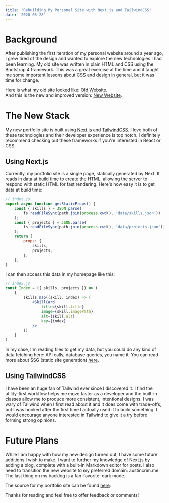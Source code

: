 ```yaml
---
title: 'Rebuilding My Personal Site with Next.js and TailwindCSS'
date: '2020-05-28'
---
```


# Background
After publishing the first iteration of my personal website around a year ago, I grew tired of the design and wanted to explore the new technologies I had been learning. My old site was written in plain HTML and CSS using the Bootstrap 4 framework. This was a great exercise at the time and it taught me some important lessons about CSS and design in general, but it was time for change. 

Here is what my old site looked like: [Old Website](https://austincrim.me).  
And this is the new and improved version: [New Website](https://portfolio.austcrim.now.sh).

# The New Stack
My new portfolio site is built using [Next.js](https://nextjs.org/) and [TailwindCSS](https://tailwindcss.com/). I love both of these technologies and their developer experience is top notch. I definitely recommend checking out these frameworks if you're interested in React or CSS. 

## Using Next.js 
Currently, my portfolio site is a single page, statically generated by Next. It reads in data at build time to create the HTML, allowing the server to respond with static HTML for fast rendering. Here's how easy it is to get data at build time: 
```javascript
// index.js
export async function getStaticProps() {
    const { skills } = JSON.parse(
        fs.readFileSync(path.join(process.cwd(), 'data/skills.json'))
    );
    const { projects } = JSON.parse(
        fs.readFileSync(path.join(process.cwd(), 'data/projects.json'))
    );
    return {
        props: {
            skills,
            projects,
        },
    };
}
```
I can then access this data in my homepage like this:
```jsx
// index.js
const Index = ({ skills, projects }) => (
    {
        skills.map((skill, index) => (
            <SkillCard
                title={skill.title}
                image={skill.imagePath}
                alt={skill.alt}
                key={index}
            />
        ))
    }
)
```
In my case, I'm reading files to get my data, but you could do any kind of data fetching here: API calls, database queries, you name it. You can read more about SSG (static site generation) [here](https://nextjs.org/blog/next-9-3#next-gen-static-site-generation-ssg-support).

## Using TailwindCSS
I have been an huge fan of Tailwind ever since I discovered it. I find the utility-first workflow helps me move faster as a developer and the built-in classes allow me to produce more consistent, intentional designs. I was wary of Tailwind when I first read about it and it does come with trade-offs, but I was hooked after the first time I actually used it to build something. I would encourage anyone interested in Tailwind to give it a try before forming strong opinions.

# Future Plans
While I am happy with how my new design turned out, I have some future additions I wish to make. I want to further my knowledge of Next.js by adding a blog, complete with a built-in Markdown editor for posts. I also need to transition the new website to my preferred domain: austincrim.me. The last thing on my backlog is a fan-favorite: dark mode.

The source for my portfolio site can be found [here](https://github.com/austincrim/next-personal-site).

Thanks for reading and feel free to offer feedback or comments!